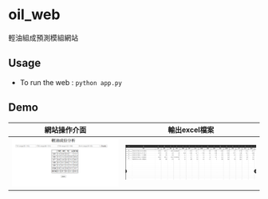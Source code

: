 # oil_web
輕油組成預測模組網站

## Usage

- To run the web :  `python app.py`

## Demo

網站操作介面           |  輸出excel檔案
:-------------------------:|:-------------------------:
![](https://github.com/skywalker0803r/oil_web/blob/master/png/demo_1.PNG) |  ![](https://github.com/skywalker0803r/oil_web/blob/master/png/demo_2.PNG)
